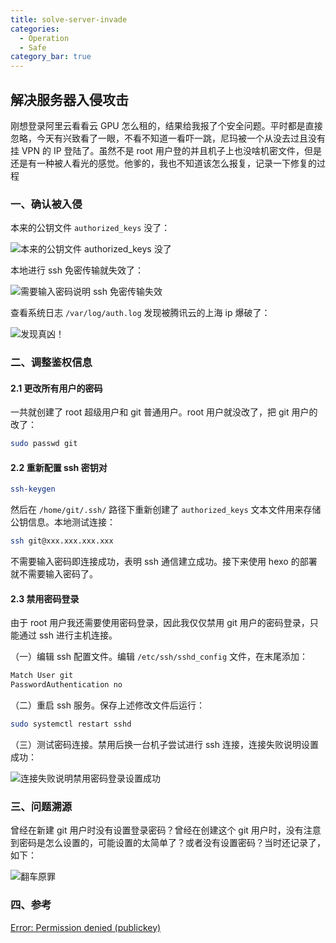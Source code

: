 ```yaml
---
title: solve-server-invade
categories:
  - Operation
  - Safe
category_bar: true
---
```


## 解决服务器入侵攻击

刚想登录阿里云看看云 GPU 怎么租的，结果给我报了个安全问题。平时都是直接忽略，今天有兴致看了一眼，不看不知道一看吓一跳，尼玛被一个从没去过且没有挂 VPN 的 IP 登陆了。虽然不是 root 用户登的并且机子上也没啥机密文件，但是还是有一种被人看光的感觉。他爹的，我也不知道该怎么报复，记录一下修复的过程

### 一、确认被入侵

本来的公钥文件 `authorized_keys` 没了：

![本来的公钥文件 authorized_keys 没了](https://dwj-oss.oss-cn-nanjing.aliyuncs.com/images/202406152117426.png)

本地进行 ssh 免密传输就失效了：

![需要输入密码说明 ssh 免密传输失效](https://dwj-oss.oss-cn-nanjing.aliyuncs.com/images/202406152121682.png)

查看系统日志 `/var/log/auth.log` 发现被腾讯云的上海 ip 爆破了：

![发现真凶！](https://dwj-oss.oss-cn-nanjing.aliyuncs.com/images/202406152121637.png)

### 二、调整鉴权信息

#### 2.1 更改所有用户的密码

一共就创建了 root 超级用户和 git 普通用户。root 用户就没改了，把 git 用户的改了：

```bash
sudo passwd git
```

#### 2.2 重新配置 ssh 密钥对

```bash
ssh-keygen
```

然后在 `/home/git/.ssh/` 路径下重新创建了 `authorized_keys` 文本文件用来存储公钥信息。本地测试连接：

```bash
ssh git@xxx.xxx.xxx.xxx
```

不需要输入密码即连接成功，表明 ssh 通信建立成功。接下来使用 hexo 的部署就不需要输入密码了。

#### 2.3 禁用密码登录

由于 root 用户我还需要使用密码登录，因此我仅仅禁用 git 用户的密码登录，只能通过 ssh 进行主机连接。

（一）编辑 ssh 配置文件。编辑 `/etc/ssh/sshd_config` 文件，在末尾添加：

```makefile
Match User git
PasswordAuthentication no
```

（二）重启 ssh 服务。保存上述修改文件后运行：

```bash
sudo systemctl restart sshd
```

（三）测试密码连接。禁用后换一台机子尝试进行 ssh 连接，连接失败说明设置成功：

![连接失败说明禁用密码登录设置成功](https://dwj-oss.oss-cn-nanjing.aliyuncs.com/images/202406152152670.png)

### 三、问题溯源

曾经在新建 git 用户时没有设置登录密码？曾经在创建这个 git 用户时，没有注意到密码是怎么设置的，可能设置的太简单了？或者没有设置密码？当时还记录了，如下：

![翻车原罪](https://dwj-oss.oss-cn-nanjing.aliyuncs.com/images/202406152158086.png)

### 四、参考

[Error: Permission denied (publickey)](https://docs.github.com/en/authentication/troubleshooting-ssh/error-permission-denied-publickey?platform=linux)
